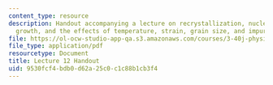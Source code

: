 ```yaml
---
content_type: resource
description: Handout accompanying a lecture on recrystallization, nucleation, grain
  growth, and the effects of temperature, strain, grain size, and impurities.
file: https://ol-ocw-studio-app-qa.s3.amazonaws.com/courses/3-40j-physical-metallurgy-fall-2009/9530fcf4bdb0d62a25c0c1c88b1cb3f4_MIT3_40JF09_fig12.pdf
file_type: application/pdf
resourcetype: Document
title: Lecture 12 Handout
uid: 9530fcf4-bdb0-d62a-25c0-c1c88b1cb3f4
---
```

